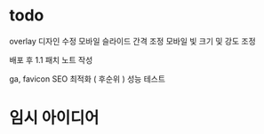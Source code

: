 # todo

overlay 디자인 수정
모바일 슬라이드 간격 조정
모바일 빛 크기 및 강도 조정

배포 후 1.1 패치 노트 작성

ga, favicon
SEO 최적화 ( 후순위 )
성능 테스트

# 임시 아이디어
